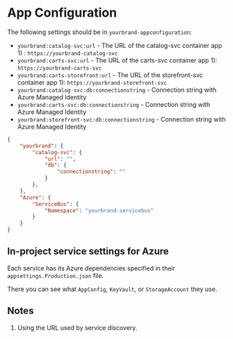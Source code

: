 # App Configuration

The following settings should be in ``yourbrand-appconfiguration``:

* ``yourbrand:catalog-svc:url`` - The URL of the catalog-svc container app 1) : ``https://yourbrand-catalog-svc``
* ``yourbrand:carts-svc:url`` - The URL of the carts-svc container app 1): ``https://yourbrand-carts-svc``
* ``yourbrand:carts-storefront:url`` - The URL of the storefront-svc container app 1): ``https://yourbrand-storefront-svc``
* ``yourbrand:catalog-svc:db:connectionstring`` - Connection string with Azure Managed Identity
* ``yourbrand:carts-svc:db:connectionstring`` - Connection string with Azure Managed Identity
* ``yourbrand:storefront-svc:db:connectionstring`` - Connection string with Azure Managed Identity

```json
{
    "yourbrand": {
        "catalog-svc": {
            "url": "",
            "db": {
                "connectionstring": ""
            }
        },
    },
    "Azure": {
        "ServiceBus": {
            "Namespace": "yourbrand-servicebus"
        }
    }
}
```

## In-project service settings for Azure

Each service has its Azure dependencies specified in their ``appsettings.Production.json`` file.

There you can see what ``AppConfig``, ``KeyVault``, or ``StorageAccount`` they use.

## Notes

1) Using the URL used by service discovery.